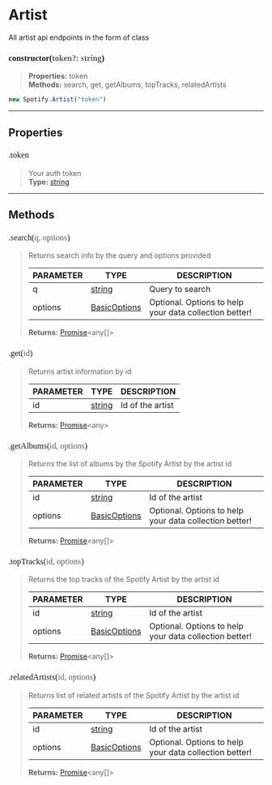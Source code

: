 # Artist

All artist api endpoints in the form of class
<h3 style="font-family: consolas;" id="constructor">constructor(<font style="opacity: 0.7; font-weight: light;">token?: string</font>)</h3>

> **Properties:** token<br>
> **Methods:** search, get, getAlbums, topTracks, relatedArtists
```js
new Spotify.Artist("token")
```

---
## Properties
<h3 style="font-family: consolas; font-weight: lighter;" id="token">.token</h3>

> Your auth token<br>
> **Type:** [string](https://developer.mozilla.org/en-US/docs/Web/JavaScript/Reference/Global_Objects/string)

---
## Methods
<h3 style="font-family: consolas; font-weight: lighter;" id="search">.search(<font style="opacity: 0.7; font-weight: light;">q, options</font>)</h3>

> Returns search info by the query and options provided
> 
> | PARAMETER   | TYPE    | DESCRIPTION    |
> |--------|---------|----------------|
> | q | [string](https://developer.mozilla.org/en-US/docs/Web/JavaScript/Reference/Global_Objects/string) | Query to search |
> | options | [BasicOptions](/typedef/BasicOptions) | <font style="opacity: 07;">Optional. </font>Options to help your data collection better! |
> 
> **Returns:** [Promise](https://developer.mozilla.org/en-US/docs/Web/JavaScript/Reference/Global_Objects/promise)<<font>any</font>[]>
<h3 style="font-family: consolas; font-weight: lighter;" id="get">.get(<font style="opacity: 0.7; font-weight: light;">id</font>)</h3>

> Returns artist information by id
> 
> | PARAMETER   | TYPE    | DESCRIPTION    |
> |--------|---------|----------------|
> | id | [string](https://developer.mozilla.org/en-US/docs/Web/JavaScript/Reference/Global_Objects/string) | Id of the artist |
> 
> **Returns:** [Promise](https://developer.mozilla.org/en-US/docs/Web/JavaScript/Reference/Global_Objects/promise)<<font>any</font>>
<h3 style="font-family: consolas; font-weight: lighter;" id="getalbums">.getAlbums(<font style="opacity: 0.7; font-weight: light;">id, options</font>)</h3>

> Returns the list of albums by the Spotify Artist by the artist id
> 
> | PARAMETER   | TYPE    | DESCRIPTION    |
> |--------|---------|----------------|
> | id | [string](https://developer.mozilla.org/en-US/docs/Web/JavaScript/Reference/Global_Objects/string) | Id of the artist |
> | options | [BasicOptions](/typedef/BasicOptions) | <font style="opacity: 07;">Optional. </font>Options to help your data collection better! |
> 
> **Returns:** [Promise](https://developer.mozilla.org/en-US/docs/Web/JavaScript/Reference/Global_Objects/promise)<<font>any</font>[]>
<h3 style="font-family: consolas; font-weight: lighter;" id="toptracks">.topTracks(<font style="opacity: 0.7; font-weight: light;">id, options</font>)</h3>

> Returns the top tracks of the Spotify Artist by the artist id
> 
> | PARAMETER   | TYPE    | DESCRIPTION    |
> |--------|---------|----------------|
> | id | [string](https://developer.mozilla.org/en-US/docs/Web/JavaScript/Reference/Global_Objects/string) | Id of the artist |
> | options | [BasicOptions](/typedef/BasicOptions) | <font style="opacity: 07;">Optional. </font>Options to help your data collection better! |
> 
> **Returns:** [Promise](https://developer.mozilla.org/en-US/docs/Web/JavaScript/Reference/Global_Objects/promise)<<font>any</font>[]>
<h3 style="font-family: consolas; font-weight: lighter;" id="relatedartists">.relatedArtists(<font style="opacity: 0.7; font-weight: light;">id, options</font>)</h3>

> Returns list of related artists of the Spotify Artist by the artist id
> 
> | PARAMETER   | TYPE    | DESCRIPTION    |
> |--------|---------|----------------|
> | id | [string](https://developer.mozilla.org/en-US/docs/Web/JavaScript/Reference/Global_Objects/string) | Id of the artist |
> | options | [BasicOptions](/typedef/BasicOptions) | <font style="opacity: 07;">Optional. </font>Options to help your data collection better! |
> 
> **Returns:** [Promise](https://developer.mozilla.org/en-US/docs/Web/JavaScript/Reference/Global_Objects/promise)<<font>any</font>[]>